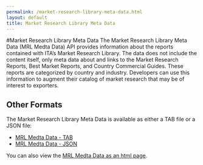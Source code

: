 ```yaml
---
permalink: /market-research-library-meta-data.html
layout: default
title: Market Research Library Meta Data
---
```


#Market Research Library Meta Data
The Market Research Library Meta Data (MRL Medta Data) API provides information about the reports contained with ITA’s Market Research Library.  The data does not include the content itself, only meta data about and links to the Market Research Reports, Best Market Reports, and Country Commercial Guides.  These reports are categorized by country and industry.  Developers can use this information to augment their catalog of market research that may be of interest to exporters.

## Other Formats

The Market Research Library Meta Data is available as either a TAB file or a JSON file:
* [MRL Medta Data - TAB](/data/marketResearchLibrary.tab)
* [MRL Medta Data - JSON](/data/marketResearchLibrary.json)

You can also view the [MRL Medta Data as an html page](/data/marketResearchLibrary.html).
